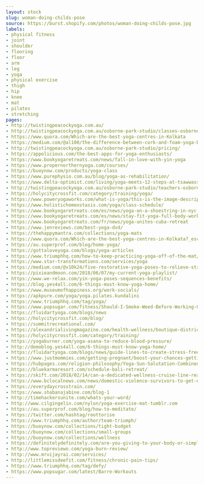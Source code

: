 ```yaml
---
layout: stock
slug: woman-doing-childs-pose
source: https://burst.shopify.com/photos/woman-doing-childs-pose.jpg
labels:
- physical fitness
- joint
- shoulder
- flooring
- floor
- arm
- leg
- yoga
- physical exercise
- thigh
- hip
- knee
- mat
- pilates
- stretching
pages:
- http://twistingpeacockyoga.com.au/
- http://twistingpeacockyoga.com.au/osborne-park-studio/classes-osborne-park/
- https://www.quora.com/Which-are-the-best-yoga-centres-in-Kolkata
- https://medium.com/@al100/the-difference-between-cork-and-foam-yoga-blocks-23cd46316f51
- http://twistingpeacockyoga.com.au/osborne-park-studio/pricing/
- https://appolicious.com/the-best-apps-for-yoga-enthusiasts/
- https://www.bookyogaretreats.com/news/fall-in-love-with-yin-yoga
- https://www.propernorthernyoga.com/courses/
- https://buoynow.com/products/yoga-class
- https://www.purephysio.com.au/blog/yoga-as-rehabilitation/
- https://www.delta-optimist.com/living/yoga-meets-12-steps-at-tsawwassen-s-little-house-1.23460383
- http://twistingpeacockyoga.com.au/osborne-park-studio/teachers-osborne-park/
- https://holycitycrossfit.com/category/training/yoga/
- https://www.poweryogaworks.com/what-is-yoga/this-is-the-image-description-42/
- https://www.holistichomeostasis.com/yoga/class-schedule/
- https://www.bookyogaretreats.com/es/news/yoga-on-a-shoestring-in-nyc
- https://www.bookyogaretreats.com/es/news/stay-fit-yoga-full-body-workout
- https://www.bookyogaretreats.com/fr/news/yoga-unites-cuba-retreat
- https://www.jenreviews.com/best-yoga-dvd/
- https://thehappymantra.com/collections/yoga-mats
- https://www.quora.com/Which-are-the-best-yoga-centres-in-Kolkata?_escaped_fragment_=n=12
- https://au.superprof.com/blog/home-yoga/
- https://gottaloveyoga.com/blogs/yoga-articles
- https://www.triumphhq.com/how-to-keep-practicing-yoga-off-of-the-mat/
- https://www.star-transformations.com/services/yoga
- https://medium.com/@v10k24/five-restorative-yoga-poses-to-relieve-stress-anxiety-3ffbf67a54ad
- https://pixieandmoon.com/2018/06/07/my-current-yoga-playlist/
- https://www.we-relax.com/yin-yoga-poses-sequences-benefits/
- https://blog.yes4all.com/6-things-must-know-yoga-home/
- https://www.museumofhappiness.org/work-socials/
- https://apkpure.com/yoga/yoga.pilates.kundalini
- https://www.triumphhq.com/tag/yoga/
- https://www.popsugar.com/fitness/Should-I-Smoke-Weed-Before-Working-Out-44542314
- https://fluidartyoga.com/blogs/news
- https://holycitycrossfit.com/blog/
- https://summitrecreational.com/
- https://alexandrialivingmagazine.com/health-wellness/boutique-district-s-sweat-crawl-is-saturday/
- https://holycitycrossfit.com/category/training/
- https://yogaburner.com/yoga-asana-to-reduce-blood-pressure/
- http://demoblog.yes4all.com/6-things-must-know-yoga-home/
- https://fluidartyoga.com/blogs/news/guide-lines-to-create-stress-free-spaces
- https://www.justmommies.com/getting-pregnant/boost-your-chances-getting-pregnant/easy-yoga-poses-to-boost-fertility
- https://hubpages.com/religion-philosophy/Yoga-Sun-Salutation-Combined-with-Gratitude-Prayer
- https://bluekarmaresort.com/schedule-bali-retreat/
- https://skift.com/2018/02/14/can-a-dedicated-wellness-cruise-line-really-succeed/
- https://www.bclocalnews.com/news/domestic-violence-survivors-to-get-new-supports-in-castlegar-and-creston/
- https://everydaycrosstrain.com/
- https://www.shabanajabine.com/blog-1
- http://timehackersunite.com/whats-your-word/
- http://www.cilgingelin.com/nylon/yoga-exercise-mat-tumblr.com
- https://au.superprof.com/blog/how-to-meditate/
- https://twitter.com/hashtag/roottorise
- https://www.triumphhq.com/author/team-triumph/
- https://buoynow.com/collections/tight-budget
- https://buoynow.com/collections/small-groups
- https://buoynow.com/collections/wellness
- https://definitelydefinitely.com/are-you-giving-to-your-body-or-simply-testing-it/
- http://www.topreviewo.com/yoga-burn-review/
- http://www.mrvijayrai.com/services/
- http://littlemissdeefit.com/fitness/chronic-pain-tips/
- https://www.triumphhq.com/tag/defy/
- https://www.popsugar.com/latest/Barre-Workouts
---
```

